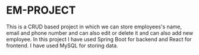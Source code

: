 # EM-PROJECT
This is a CRUD based project in which we can store employees's name, email and phone number and can also edit or delete it and can also add new employee. In this project I have used Spring Boot for backend and React for frontend. I have used MySQL for storing data.
